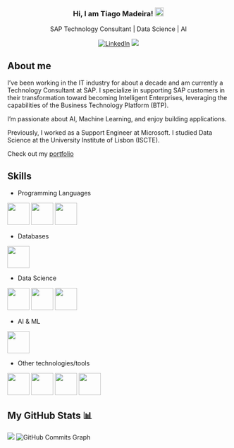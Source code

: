<div align="center">
   <h3 align="center">Hi, I am Tiago Madeira! <img src="https://user-images.githubusercontent.com/18350557/176309783-0785949b-9127-417c-8b55-ab5a4333674e.gif" width="20" height="20" alt="HTML5"/></h3>
   <p align="center">SAP Technology Consultant | Data Science | AI</p>
</div>




<div align="center">
  
  [![LinkedIn](https://img.shields.io/badge/-LinkedIn-blue?style=flat-square&logo=Linkedin&logoColor=white)](https://www.linkedin.com/in/tiagofmadeira/)
  ![](https://komarev.com/ghpvc/?username=iamtiagomadeira&color=blueviolet)

</div>


## About me

I’ve been working in the IT industry for about a decade and am currently a Technology Consultant at SAP. I specialize in supporting SAP customers in their transformation toward becoming Intelligent Enterprises, leveraging the capabilities of the Business Technology Platform (BTP).

I’m passionate about AI, Machine Learning, and enjoy building applications.

Previously, I worked as a Support Engineer at Microsoft. I studied Data Science at the University Institute of Lisbon (ISCTE).

Check out my [portfolio](https://github.com/iamtiagomadeira)

## Skills

- Programming Languages
<p>
   <img src="https://github.com/onemarc/tech-icons/blob/main/icons/python-dark.svg" width="50">
   <img src="https://github.com/onemarc/tech-icons/blob/main/icons/javascript.svg" width="50">
   <a href="#"><img src="https://github.com/onemarc/tech-icons/blob/main/icons/powershell-dark.svg" width="50"></a>
</p>

- Databases
<p>
   <a href="#"><img src="https://github.com/onemarc/tech-icons/blob/main/icons/mysql.svg" width="50"></a>
</p>

- Data Science
<p>
   <img src="https://github.com/onemarc/tech-icons/blob/main/icons/pandas-light.svg" width="50">
   <img src="https://github.com/onemarc/tech-icons/blob/main/icons/numpy.svg" width="50">
   <img src="https://github.com/onemarc/tech-icons/blob/main/icons/matplotlib-light.svg" width="50">
</p>

- AI & ML
<p>
   <a href="#"><img src="https://github.com/onemarc/tech-icons/blob/main/icons#2/scikitlearn.svg" width="50"></a>
</p>

- Other technologies/tools
<p>
   <a href="#"><img src="https://github.com/onemarc/tech-icons/blob/main/icons/azure-dark.svg" width="50"></a>
   <a href="#"><img src="https://github.com/onemarc/tech-icons/blob/main/icons/postman.svg" width="50"></a>
   <a href="#"><img src="https://github.com/onemarc/tech-icons/blob/main/icons/git.svg" width="50"></a>
   <a href="#"><img src="https://github.com/onemarc/tech-icons/blob/main/icons/powerbi-dark.svg" width="50"></a>
</p>

## My GitHub Stats 📊

<img src="https://github-readme-streak-stats.herokuapp.com/?user=iamtiagomadeira&stroke=ffffff&background=1c1917&ring=0891b2&fire=0891b2&currStreakNum=ffffff&currStreakLabel=0891b2&sideNums=ffffff&sideLabels=ffffff&dates=ffffff&hide_border=true" />
<img src="https://github-readme-activity-graph.vercel.app/graph?username=iamtiagomadeira&bg_color=1c1917&color=ffffff&line=0891b2&point=ffffff&area_color=1c1917&area=true&hide_border=true&custom_title=GitHub%20Commits%20Graph" alt="GitHub Commits Graph" />
